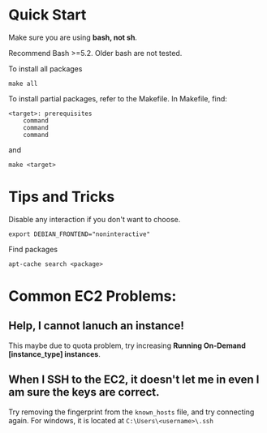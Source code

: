 # Quick Start
Make sure you are using **bash, not sh**.

Recommend Bash >=5.2. Older bash are not tested.

To install all packages
```
make all
```

To install partial packages, refer to the Makefile. In Makefile, find:
```
<target>: prerequisites
    command
    command
    command
```
and 
```
make <target>
```

# Tips and Tricks

Disable any interaction if you don't want to choose.
```
export DEBIAN_FRONTEND="noninteractive"
```

Find packages
```
apt-cache search <package>
```

# Common EC2 Problems:

## Help, I cannot lanuch an instance!

This maybe due to quota problem, try increasing **Running On-Demand [instance_type] instances**.

## When I SSH to the EC2, it doesn't let me in even I am sure the keys are correct.

Try removing the fingerprint from the `known_hosts` file, and try connecting again. For windows, it is located at `C:\Users\<username>\.ssh`
